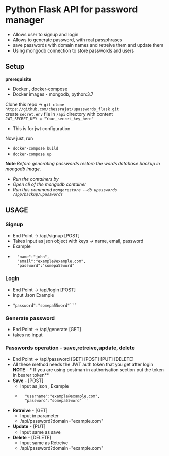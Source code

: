 # Python Flask API for password manager
- Allows user to signup and login
- Allows to generate password, with real passphrases
- save passwords with domain names and retreive them and update them
- Using mongodb connection to store passwords and users

## Setup
**prerequisite**
- Docker , docker-compose
- Docker images - mongodb, python:3.7

Clone this repo -> ```git clone https://github.com/chessrajat/upasswords_flask.git```<br>
create ```secret.env``` file in ```/api``` directory with content<br>
```JWT_SECRET_KEY = "Your_secret_key_here"```
- This is for jwt configuration

Now just, run 
- ```docker-compose build```
- ```docker-compose up```

**Note** 
*Before generating passwords restore the words database backup in mongodb image.*
- *Run the containers by*
- *Open cli of the mongodb container*
- *Run this command ```mongorestore --db upasswords /app/backup/upasswords```*



## USAGE
### Signup
- End Point -> /api/signup [POST]
- Takes input as json object with keys -> name, email, password
- Example
- ```
    "name":"john",
    "email":"example@example.com",
    "password":"somepa55word"
### Login
- End Point -> /api/login [POST]
- Input Json Example
- ```"email":"example@example.com",
  "password":"somepa55word"```

### Generate password
- End Point -> /api/generate [GET]
- takes no input

### Passwords operation - save,retreive,update, delete
- End Point -> /api/password [GET] [POST] [PUT] [DELETE]
- All these method needs the JWT auth token that you get after login
**NOTE** - * If you are using postman in authorisation section put the token in bearer token**
- **Save** - [POST]
    - Input as json , Example
    - ```"domain":"example.com",
        "username":"example@example.com",
        "password":"somepa55word"```
- **Retreive** - [GET]
    - Input in parameter
    - /api/password?domain="example.com"
- **Update** - [PUT]
    - Input same as save
- **Delete** - [DELETE]
    - Input same as Retreive
    - /api/password?domain="example.com"
